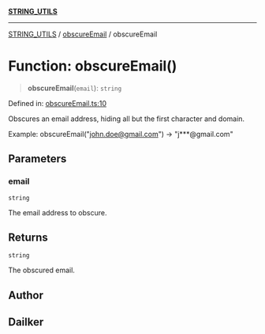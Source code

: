 [**STRING_UTILS**](../../README.md)

***

[STRING_UTILS](../../README.md) / [obscureEmail](../README.md) / obscureEmail

# Function: obscureEmail()

> **obscureEmail**(`email`): `string`

Defined in: [obscureEmail.ts:10](https://github.com/dailker/everyutil/blob/fb6c9c837496f567cf7883b581cd27d1c9507ebe/src/string/obscureEmail.ts#L10)

Obscures an email address, hiding all but the first character and domain.

Example: obscureEmail("john.doe@gmail.com") → "j***@gmail.com"

## Parameters

### email

`string`

The email address to obscure.

## Returns

`string`

The obscured email.

## Author

## Dailker
